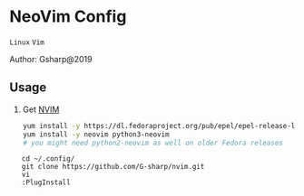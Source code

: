 # NeoVim Config

`Linux` `Vim`

Author: Gsharp@2019

## Usage

1. Get [NVIM](https://github.com/neovim/neovim/wiki/Installing-Neovim)
   
   ```sh
   yum install -y https://dl.fedoraproject.org/pub/epel/epel-release-latest-7.noarch.rpm 
   yum install -y neovim python3-neovim
   # you might need python2-neovim as well on older Fedora releases
   ```

```shell
   cd ~/.config/
   git clone https://github.com/G-sharp/nvim.git
   vi
   :PlugInstall
```

